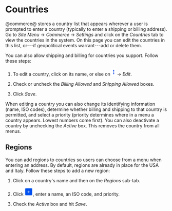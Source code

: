 # Countries [](id=countries)

@commerce@ stores a country list that appears wherever a user is prompted to
enter a country (typically to enter a shipping or billing address). Go to *Site
Menu* &rarr; *Commerce* &rarr; *Settings* and click on the *Countries* tab to
view the countries in the system. On this page you can edit the countries in
this list, or---if geopolitical events warrant---add or delete them.

You can also allow shipping and billing for countries you support. Follow these
steps:

1.  To edit a country, click on its name, or else on
    ![Options](../../images/icon-options.png) &rarr; *Edit*.

2.  Check or uncheck the *Billing Allowed* and *Shipping Allowed* boxes.

3.  Click *Save*.

When editing a country you can also change its identifying information (name,
ISO codes), determine whether billing and shipping to that country is permitted,
and select a priority (priority determines where in a menu a country appears.
Lowest numbers come first). You can also deactivate a country by unchecking the
*Active* box. This removes the country from all menus.

## Regions [](id=regions)

You can add regions to countries so users can choose from a menu when entering
an address. By default, regions are already in place for the USA and Italy.
Follow these steps to add a new region:

1.  Click on a country's name and then on the *Regions* sub-tab.

2.  Click ![Add](../../images/icon-add.png), enter a name, an ISO code, and
    priority.

3.  Check the *Active* box and hit *Save*.
